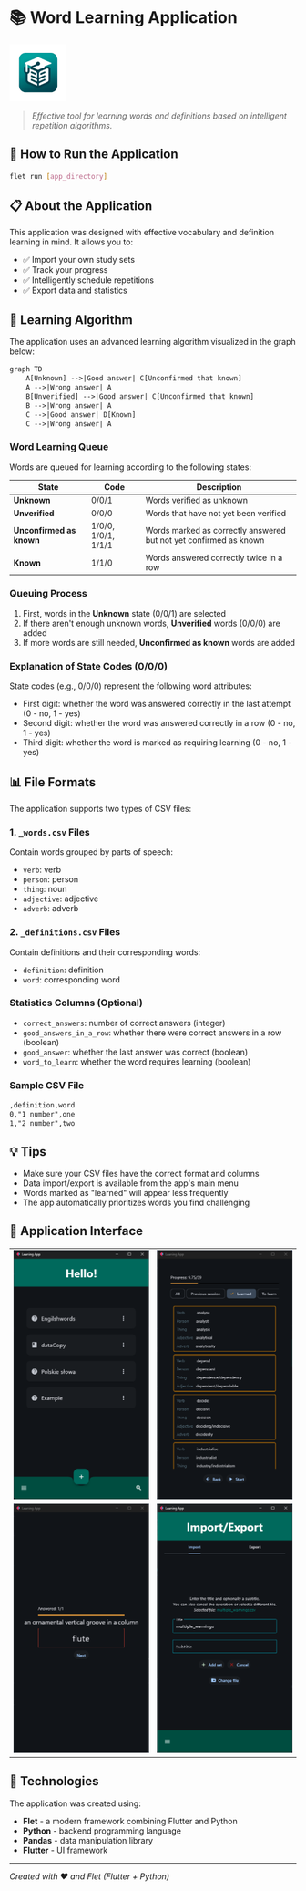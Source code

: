 # 📚 Word Learning Application
<img src="assets/icon.png" alt="App Logo" width="100" height="100">

> _Effective tool for learning words and definitions based on intelligent repetition algorithms._

## 🚀 How to Run the Application

```bash
flet run [app_directory]
```

## 📋 About the Application

This application was designed with effective vocabulary and definition learning in mind. It allows you to:

- ✅ Import your own study sets
- ✅ Track your progress
- ✅ Intelligently schedule repetitions
- ✅ Export data and statistics

## 🧠 Learning Algorithm

The application uses an advanced learning algorithm visualized in the graph below:

```mermaid
graph TD
    A[Unknown] -->|Good answer| C[Unconfirmed that known]
    A -->|Wrong answer| A
    B[Unverified] -->|Good answer| C[Unconfirmed that known]
    B -->|Wrong answer| A
    C -->|Good answer| D[Known]
    C -->|Wrong answer| A
```

### Word Learning Queue

Words are queued for learning according to the following states:

| State | Code | Description |
|------|-----|------|
| **Unknown** | 0/0/1 | Words verified as unknown |
| **Unverified** | 0/0/0 | Words that have not yet been verified |
| **Unconfirmed as known** | 1/0/0, 1/0/1, 1/1/1 | Words marked as correctly answered but not yet confirmed as known |
| **Known** | 1/1/0 | Words answered correctly twice in a row |

### Queuing Process

1. First, words in the **Unknown** state (0/0/1) are selected
2. If there aren't enough unknown words, **Unverified** words (0/0/0) are added
3. If more words are still needed, **Unconfirmed as known** words are added

### Explanation of State Codes (0/0/0)

State codes (e.g., 0/0/0) represent the following word attributes:
- First digit: whether the word was answered correctly in the last attempt (0 - no, 1 - yes)
- Second digit: whether the word was answered correctly in a row (0 - no, 1 - yes)
- Third digit: whether the word is marked as requiring learning (0 - no, 1 - yes)

## 📊 File Formats

The application supports two types of CSV files:

### 1. `_words.csv` Files
Contain words grouped by parts of speech:
- `verb`: verb
- `person`: person
- `thing`: noun
- `adjective`: adjective
- `adverb`: adverb

### 2. `_definitions.csv` Files
Contain definitions and their corresponding words:
- `definition`: definition
- `word`: corresponding word

### Statistics Columns (Optional)
- `correct_answers`: number of correct answers (integer)
- `good_answers_in_a_row`: whether there were correct answers in a row (boolean)
- `good_answer`: whether the last answer was correct (boolean)
- `word_to_learn`: whether the word requires learning (boolean)

### Sample CSV File
```csv
,definition,word
0,"1 number",one
1,"2 number",two
```

## 💡 Tips
- Make sure your CSV files have the correct format and columns
- Data import/export is available from the app's main menu
- Words marked as "learned" will appear less frequently
- The app automatically prioritizes words you find challenging

## 📱 Application Interface

<table>
    <tr>
        <td><img src="screens/screen1.png" alt="Screenshot 1" width="300"></td>
        <td><img src="screens/screen2.png" alt="Screenshot 2" width="300"></td>
    </tr>
    <tr>
        <td><img src="screens/screen3.png" alt="Screenshot 3" width="300"></td>
        <td><img src="screens/screen4.png" alt="Screenshot 4" width="300"></td>
    </tr>
</table>

## 🔧 Technologies

The application was created using:
- **Flet** - a modern framework combining Flutter and Python
- **Python** - backend programming language
- **Pandas** - data manipulation library
- **Flutter** - UI framework

---

*Created with ❤️ and Flet (Flutter + Python)*
